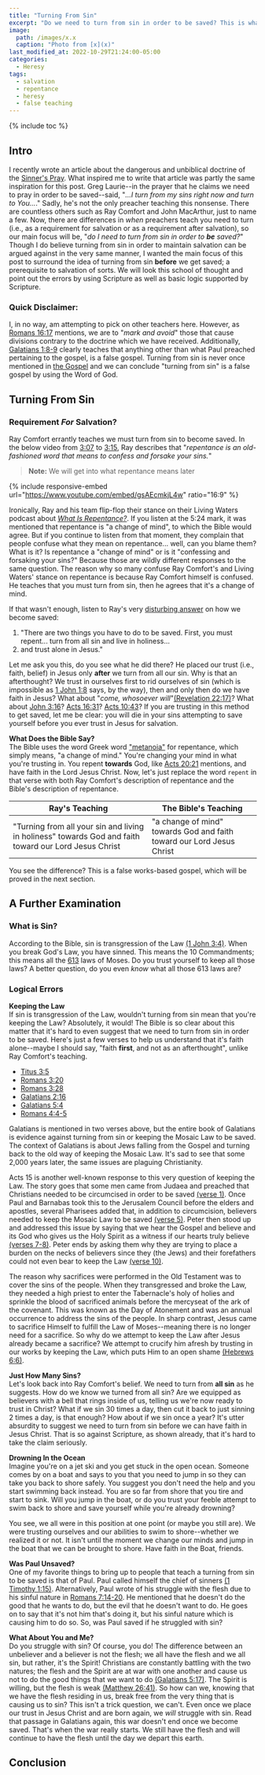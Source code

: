 ```yaml
---
title: "Turning From Sin"
excerpt: "Do we need to turn from sin in order to be saved? This is what a lot of preachers teach today, but there is zero support from Scripture to back up this claim--as we'll examine here."
image: 
  path: /images/x.x
  caption: "Photo from [x](x)"
last_modified_at: 2022-10-29T21:24:00-05:00
categories:
  - Heresy
tags: 
  - salvation
  - repentance
  - heresy
  - false teaching
---
```


{% include toc %}

## Intro
I recently wrote an article about the dangerous and unbiblical doctrine of the [Sinner's Pray](https://www.exagora.me/heresy/a-dangerous-prayer/). What inspired me to write that article was partly the same inspiration for this post. Greg Laurie--in the prayer that he claims we need to pray in order to be saved--said, "*...I turn from my sins right now and turn to You...*." Sadly, he's not the only preacher teaching this nonsense. There are countless others such as Ray Comfort and John MacArthur, just to name a few. Now, there are differences in *when* preachers teach you need to turn (i.e., as a requirement for salvation or as a requirement after salvation), so our main focus will be, "*do I need to turn from sin in order to **be** saved?*" Though I do believe turning from sin in order to maintain salvation can be argued against in the very same manner, I wanted the main focus of this post to surround the idea of turning from sin **before** we get saved; a prerequisite to salvation of sorts. We will look this school of thought and point out the errors by using Scripture as well as basic logic supported by Scripture. 

### Quick Disclaimer:
I, in no way, am attempting to pick on other teachers here. However, as [Romans 16:17](https://www.biblegateway.com/passage/?search=romans+16%3A17&version=KJV) mentions, we are to "*mark and avoid*" those that cause divisions contrary to the doctrine which we have received. Additionally, [Galatians 1:8-9](https://www.biblegateway.com/passage/?search=galatians+1%3A8-9&version=KJV) clearly teaches that anything other than what Paul preached pertaining to the gospel, is a false gospel. Turning from sin is never once mentioned in [the Gospel](https://www.biblegateway.com/passage/?search=1+corinthians+15%3A1-4&version=KJV) and we can conclude "turning from sin" is a false gospel by using the Word of God.

## Turning From Sin
### Requirement *For* Salvation?
Ray Comfort errantly teaches we must turn from sin to become saved. In the below video from [3:07](https://www.youtube.com/watch?v=gsAEcmkjL4w&t=187s) to [3:15](https://www.youtube.com/watch?v=gsAEcmkjL4w&t=195s), Ray describes that "*repentance is an old-fashioned word that means to confess and forsake your sins.*"

> __Note:__ We will get into what repentance means later

{% include responsive-embed url="https://www.youtube.com/embed/gsAEcmkjL4w" ratio="16:9" %}

Ironically, Ray and his team flip-flop their stance on their Living Waters podcast about [*What Is Repentance?*](https://livingwaters.com/what-is-repentance). If you listen at the 5:24 mark, it was mentioned that repentance is "a change of mind", to which the Bible would agree. But if you continue to listen from that moment, they complain that people confuse what they mean on repentance... well, can you blame them? What is it? Is repentance a "change of mind" or is it "confessing and forsaking your sins?" Because those are wildly different responses to the same question. The reason why so many confuse Ray Comfort's and Living Waters' stance on repentance is because Ray Comfort himself is confused. He teaches that you must turn from sin, then he agrees that it's a change of mind. 

If that wasn't enough, listen to Ray's very [disturbing answer](https://www.youtube.com/watch?v=Lu3-Eku79h0&t=220s) on how we become saved:

1. "There are two things you have to do to be saved. First, you must repent... turn from all sin and live in holiness... 
2. and trust alone in Jesus."

Let me ask you this, do you see what he did there? He placed our trust (i.e., faith, belief) in Jesus only **after** we turn from all our sin. Why is that an afterthought? We trust in ourselves first to rid ourselves of sin (which is impossible as [1 John 1:8](https://www.biblegateway.com/passage/?search=1%20John%201%3A8&version=KJV) says, by the way), then and only then do we have faith in Jesus? What about "*come, whosoever will*"[(Revelation 22:17)](https://www.biblegateway.com/passage/?search=Revelation%2022%3A17&version=KJV)? What about [John 3:16](https://www.biblegateway.com/passage/?search=John%203%3A16&version=KJV)? [Acts 16:31](https://www.biblegateway.com/passage/?search=Acts%2016%3A31&version=KJV)? [Acts 10:43](https://www.biblegateway.com/passage/?search=Acts%2010%3A43&version=KJV)? If you are trusting in this method to get saved, let me be clear: you will die in your sins attempting to save yourself before you ever trust in Jesus for salvation. 

**What Does the Bible Say?**<br>
The Bible uses the word Greek word ["metanoia"](https://www.blueletterbible.org/lexicon/g3341/kjv/tr/0-1/) for repentance, which simply means, "a change of mind." You're changing your mind in what you're trusting in. You repent **towards** God, like [Acts 20:21](https://www.biblegateway.com/passage/?search=Acts%2020%3A21&version=KJV) mentions, and have faith in the Lord Jesus Christ. Now, let's just replace the word `repent` in that verse with both Ray Comfort's description of repentance and the Bible's description of repentance.

| Ray's Teaching  | The Bible's Teaching  |
|---|---|
| "Turning from all your sin and living in holiness" towards God and faith toward our Lord Jesus Christ  | "a change of mind" towards God and faith toward our Lord Jesus Christ  |

You see the difference? This is a false works-based gospel, which will be proved in the next section.


## A Further Examination
### What is Sin? 
According to the Bible, sin is transgression of the Law [(1 John 3:4)](https://www.biblegateway.com/passage/?search=1+john+3%3A4&version=KJV). When you break God's Law, you have sinned. This means the 10 Commandments; this means all the [613](https://evidenceforchristianity.org/how-many-of-the-613-laws-of-moses-apply-to-christians-how-do-i-know/) laws of Moses. Do you trust yourself to keep all those laws? A better question, do you even *know* what all those 613 laws are? 

### Logical Errors
**Keeping the Law**<br>
If sin is transgression of the Law, wouldn't turning from sin mean that you're keeping the Law? Absolutely, it would! The Bible is so clear about this matter that it's hard to even suggest that we need to turn from sin in order to be saved. Here's just a few verses to help us understand that it's faith alone--maybe I should say, "faith **first**, and not as an afterthought", unlike Ray Comfort's teaching. 

* [Titus 3:5](https://www.biblegateway.com/passage/?search=titus+3%3A5&version=KJV)
* [Romans 3:20](https://www.biblegateway.com/passage/?search=Romans%203%3A20&version=KJV)
* [Romans 3:28](https://www.biblegateway.com/passage/?search=Romans%203%3A28&version=KJV)
* [Galatians 2:16](https://www.biblegateway.com/passage/?search=Galatians%202%3A16&version=KJV)
* [Galatians 5:4](https://www.biblegateway.com/passage/?search=Galatians%205%3A4&version=KJV)
* [Romans 4:4-5](https://www.biblegateway.com/passage/?search=Romans%204%3A4-5&version=KJV)

Galatians is mentioned in two verses above, but the entire book of Galatians is evidence against turning from sin or keeping the Mosaic Law to be saved. The context of Galatians is about Jews falling from the Gospel and turning back to the old way of keeping the Mosaic Law. It's sad to see that some 2,000 years later, the same issues are plaguing Christianity.  

Acts 15 is another well-known response to this very question of keeping the Law. The story goes that some men came from Judaea and preached that Christians needed to be circumcised in order to be saved [(verse 1)](https://www.biblegateway.com/passage/?search=acts+15%3A1&version=KJV). Once Paul and Barnabas took this to the Jerusalem Council before the elders and apostles, several Pharisees added that, in addition to circumcision, believers needed to keep the Mosaic Law to be saved [(verse 5)](https://www.biblegateway.com/passage/?search=acts+15%3A5&version=KJV). Peter then stood up and addressed this issue by saying that we hear the Gospel and believe and its God who gives us the Holy Spirit as a witness if our hearts truly believe [(verses 7-8)](https://www.biblegateway.com/passage/?search=acts+15%3A7-8&version=KJV). Peter ends by asking them why they are trying to place a burden on the necks of believers since they (the Jews) and their forefathers could not even bear to keep the Law [(verse 10)](https://www.biblegateway.com/passage/?search=acts+15%3A10&version=KJV). 

The reason why sacrifices were performed in the Old Testament was to cover the sins of the people. When they transgressed and broke the Law, they needed a high priest to enter the Tabernacle's holy of holies and sprinkle the blood of sacrificed animals before the mercyseat of the ark of the covenant. This was known as the Day of Atonement and was an annual occurrence to address the sins of the people. In sharp contrast, Jesus came to sacrifice Himself to fulfill the Law of Moses--meaning there is no longer need for a sacrifice. So why do we attempt to keep the Law after Jesus already became a sacrifice? We attempt to crucify him afresh by trusting in our works by keeping the Law, which puts Him to an open shame [(Hebrews 6:6)](https://www.biblegateway.com/passage/?search=Hebrews%206%3A6&version=KJV).

**Just How Many Sins?**<br>
Let's look back into Ray Comfort's belief. We need to turn from **all sin** as he suggests. How do we know we turned from all sin? Are we equipped as believers with a bell that rings inside of us, telling us we're now ready to trust in Christ? What if we sin 30 times a day, then cut it back to just sinning 2 times a day, is that enough? How about if we sin once a year? It's utter absurdity to suggest we need to turn from sin before we can have faith in Jesus Christ. That is so against Scripture, as shown already, that it's hard to take the claim seriously. 

**Drowning In the Ocean**<br>
Imagine you're on a jet ski and you get stuck in the open ocean. Someone comes by on a boat and says to you that you need to jump in so they can take you back to shore safely. You suggest you don't need the help and you start swimming back instead. You are so far from shore that you tire and start to sink. Will you jump in the boat, or do you trust your feeble attempt to swim back to shore and save yourself while you're already drowning? 

You see, we all were in this position at one point (or maybe you still are). We were trusting ourselves and our abilities to swim to shore--whether we realized it or not. It isn't until the moment we change our minds and jump in the boat that we can be brought to shore. Have faith in the Boat, friends. 

**Was Paul Unsaved?**<br>
One of my favorite things to bring up to people that teach a turning from sin to be saved is that of Paul. Paul called himself the chief of sinners [(1 Timothy 1:15)](https://www.biblegateway.com/passage/?search=1%20Timothy%201%3A15&version=KJV). Alternatively, Paul wrote of his struggle with the flesh due to his sinful nature in [Romans 7:14-20](https://www.biblegateway.com/passage/?search=romans+7%3A14-20&version=KJV). He mentioned that he doesn't do the good that he wants to do, but the evil that he doesn't want to do. He goes on to say that it's not him that's doing it, but his sinful nature which is causing him to do so. So, was Paul saved if he struggled with sin? 

**What About You and Me?**<br>
Do you struggle with sin? Of course, you do! The difference between an unbeliever and a believer is not the flesh; we all have the flesh and we all sin, but rather, it's the Spirit! Christians are constantly battling with the two natures; the flesh and the Spirit are at war with one another and cause us not to do the good things that we want to do [(Galatians 5:17)](https://www.biblegateway.com/passage/?search=Galatians%205%3A17&version=KJV). The Spirit is willing, but the flesh is weak [(Matthew 26:41)](https://www.biblegateway.com/passage/?search=Matthew%2026%3A41&version=KJV). So how can we, knowing that we have the flesh residing in us, break free from the very thing that is causing us to sin? This isn't a trick question, we can't. Even once we place our trust in Jesus Christ and are born again, we *will* struggle with sin. Read that passage in Galatians again, this war doesn't end once we become saved. That's when the war really starts. We still have the flesh and will continue to have the flesh until the day we depart this earth.

## Conclusion
